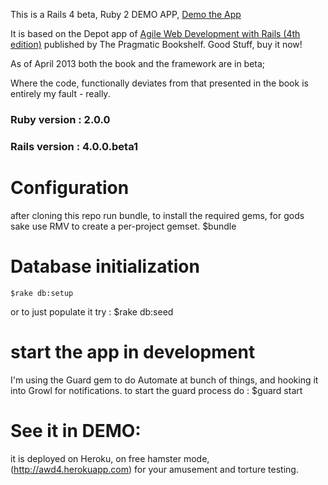 
This is a  Rails 4 beta, Ruby 2 DEMO APP, [Demo the App](http://awd4.herokuapp.com)

It is based on the Depot app of [Agile Web Development with Rails (4th edition)](http://pragprog.com/book/rails4/agile-web-development-with-rails) published by The Pragmatic Bookshelf.  Good Stuff, buy it now!

As of April 2013 both the book and the framework are in beta;

Where the code, functionally deviates from that presented in the book is entirely my fault - really.

### Ruby version : 2.0.0
### Rails version : 4.0.0.beta1


# Configuration
after cloning this repo run bundle, to install the required gems, for gods sake use RMV to create a per-project gemset.
    $bundle

# Database initialization
    $rake db:setup

or to just populate it try :
    $rake db:seed

# start the app in development
I'm using the Guard gem to do Automate at bunch of things, and hooking it into Growl for notifications. to start the guard process do :
    $guard start

# See it in DEMO:

it is deployed on Heroku, on free hamster mode, (http://awd4.herokuapp.com) for your amusement and torture testing.